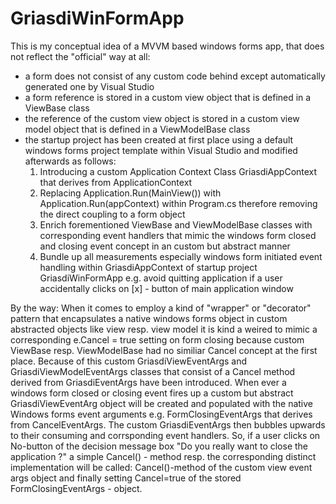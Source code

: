 # GriasdiWinFormApp
This is my conceptual idea of a MVVM based windows forms app, that does not reflect the "official" way at all:

- a form does not consist of any custom code behind except automatically generated one by Visual Studio
- a form reference is stored in a custom view object that is defined in a ViewBase class
- the reference of the custom view object is stored in a custom view model object that is defined in a ViewModelBase class
- the startup project has been created at first place using a default windows forms project template within Visual Studio and modified afterwards as follows:
  1. Introducing a custom Application Context Class GriasdiAppContext that derives from ApplicationContext
  2. Replacing Application.Run(MainView()) with Application.Run(appContext) within Program.cs therefore removing the direct coupling to a form object
  3. Enrich forementioned ViewBase and ViewModelBase classes with corresponding event handlers that mimic the windows form closed and closing event concept in an custom but abstract manner
  4. Bundle up all measurements especially windows form initiated event handling within GriasdiAppContext of startup project GriasdiWinFormApp e.g. avoid quitting application if a user accidentally clicks on [x] - button of main application window

By the way: When it comes to employ a kind of "wrapper" or "decorator" pattern that encapsulates a native windows forms object in custom abstracted objects like view resp. view model it is kind a weired to mimic a corresponding e.Cancel = true setting on form closing because custom ViewBase resp. ViewModelBase had no similiar Cancel concept at the first place. Because of this custom GriasdiViewEventArgs and GriasdiViewModelEventArgs classes that consist of a Cancel method derived from GriasdiEventArgs have been introduced. When ever a windows form closed or closing event fires up a custom but abstract GriasdiViewEventArg object will be created and populated with the native Windows forms event arguments e.g. FormClosingEventArgs that derives from CancelEventArgs. The custom GriasdiEventArgs then bubbles upwards to their consuming and corrsponding event handlers. So, if a user clicks on No-button of the decision message box "Do you really want to close the application ?" a simple Cancel() - method resp. the corresponding distinct implementation will be called: Cancel()-method of the custom view event args object and finally setting Cancel=true of the stored FormClosingEventArgs - object.   
